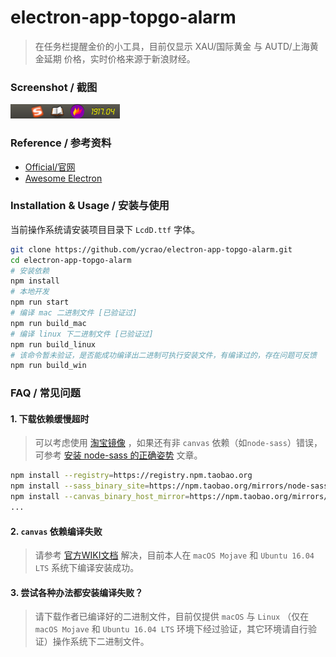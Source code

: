 # electron-app-topgo-alarm

> 在任务栏提醒金价的小工具，目前仅显示 XAU/国际黄金 与 AUTD/上海黄金延期 价格，实时价格来源于新浪财经。

### Screenshot / 截图

![linux_snap_1.png](linux_snap_1.png)

### Reference / 参考资料

- [Official/官网](https://www.electronjs.org/)
- [Awesome Electron](https://github.com/sindresorhus/awesome-electron)

### Installation & Usage / 安装与使用

当前操作系统请安装项目目录下 `LcdD.ttf` 字体。

```bash
git clone https://github.com/ycrao/electron-app-topgo-alarm.git
cd electron-app-topgo-alarm
# 安装依赖
npm install
# 本地开发
npm run start
# 编译 mac 二进制文件 [已验证过]
npm run build_mac
# 编译 linux 下二进制文件 [已验证过]
npm run build_linux
# 该命令暂未验证，是否能成功编译出二进制可执行安装文件，有编译过的，存在问题可反馈
npm run build_win
```


### FAQ / 常见问题

#### 1. 下载依赖缓慢超时

> 可以考虑使用 [淘宝镜像](https://developer.aliyun.com/mirror/NPM?from=tnpm) ，如果还有非 `canvas` 依赖（如`node-sass`）错误，可参考 [安装 node-sass 的正确姿势](https://github.com/lmk123/blog/issues/28) 文章。

```bash
npm install --registry=https://registry.npm.taobao.org
npm install --sass_binary_site=https://npm.taobao.org/mirrors/node-sass/
npm install --canvas_binary_host_mirror=https://npm.taobao.org/mirrors/node-canvas-prebuilt/
...
```

#### 2. `canvas` 依赖编译失败

> 请参考 [官方WIKI文档](https://github.com/Automattic/node-canvas/wiki) 解决，目前本人在 `macOS Mojave` 和 `Ubuntu 16.04 LTS` 系统下编译安装成功。

#### 3. 尝试各种办法都安装编译失败？

> 请下载作者已编译好的二进制文件，目前仅提供 `macOS` 与 `Linux` （仅在 `macOS Mojave` 和 `Ubuntu 16.04 LTS` 环境下经过验证，其它环境请自行验证）操作系统下二进制文件。